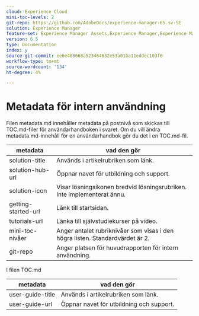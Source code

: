 ```yaml
---
cloud: Experience Cloud
mini-toc-levels: 2
git-repo: https://github.com/AdobeDocs/experience-manager-65.sv-SE
solution: Experience Manager
feature-set: Experience Manager Assets,Experience Manager,Experience Manager Sites, Experience Manager Forms
version: 6.5
type: Documentation
index: y
source-git-commit: ee6e408668a523464632e53a01ba11eddec103f6
workflow-type: tm+mt
source-wordcount: '134'
ht-degree: 4%

---
```



# Metadata för intern användning

Filen metadata.md innehåller metadata på postnivå som skickas till TOC.md-filer för användarhandboken i svaret. Om du vill ändra metadata.md-innehåll för en användarhandbok gör du det i en TOC.md-fil.

| metadata | vad den gör |
|--- |--- |
| solution-title | Används i artikelrubriken som länk. |
| solution-hub-url | Öppnar navet för utbildning och support. |
| solution-icon | Visar lösningsikonen bredvid lösningsrubriken. Inte implementerat ännu. |
| getting-started-url | Länk till startsidan. |
| tutorials-url | Länka till självstudiekurser på video. |
| mini-toc-nivåer | Anger antalet rubriknivåer som visas i den högra listen. Standardvärdet är 2. |
| git-repo | Anger platsen för huvudrapporten för intern användning. |

I filen TOC.md

| metadata | vad den gör |
|--- |--- |
| user-guide-title | Används i artikelrubriken som länk. |
| user-guide-url | Öppnar navet för utbildning och support. |
